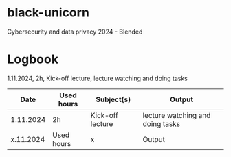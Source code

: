# black-unicorn
Cybersecurity and data privacy 2024 -  Blended

# Logbook
1.11.2024, 2h, Kick-off lecture, lecture watching and doing tasks

| Date  | Used hours | Subject(s)  | Output |
| ------------- | ------------- |------------- | ------------- |
| 1.11.2024  | 2h | Kick-off lecture  | lecture watching and doing tasks |
| x.11.2024  | Used hours | x  | Output  |



